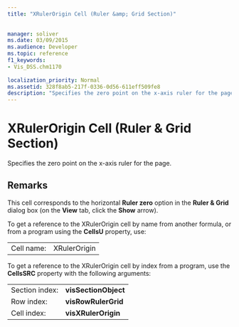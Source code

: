 ```yaml
---
title: "XRulerOrigin Cell (Ruler &amp; Grid Section)"
 
 
manager: soliver
ms.date: 03/09/2015
ms.audience: Developer
ms.topic: reference
f1_keywords:
- Vis_DSS.chm1170
 
localization_priority: Normal
ms.assetid: 328f8ab5-217f-0336-0d56-611eff509fe8
description: "Specifies the zero point on the x-axis ruler for the page."
---
```


# XRulerOrigin Cell (Ruler &amp; Grid Section)

Specifies the zero point on the x-axis ruler for the page.
  
## Remarks

This cell corresponds to the horizontal **Ruler zero** option in the **Ruler &amp; Grid** dialog box (on the **View** tab, click the **Show** arrow). 
  
To get a reference to the XRulerOrigin cell by name from another formula, or from a program using the **CellsU** property, use: 
  
|||
|:-----|:-----|
|Cell name:  <br/> |XRulerOrigin  <br/> |
   
To get a reference to the XRulerOrigin cell by index from a program, use the **CellsSRC** property with the following arguments: 
  
|||
|:-----|:-----|
|Section index:  <br/> |**visSectionObject** <br/> |
|Row index:  <br/> |**visRowRulerGrid** <br/> |
|Cell index:  <br/> |**visXRulerOrigin** <br/> |
   

